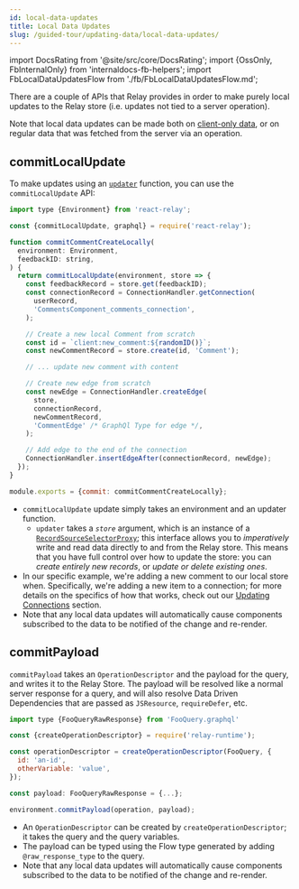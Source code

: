 ```yaml
---
id: local-data-updates
title: Local Data Updates
slug: /guided-tour/updating-data/local-data-updates/
---
```


import DocsRating from '@site/src/core/DocsRating';
import {OssOnly, FbInternalOnly} from 'internaldocs-fb-helpers';
import FbLocalDataUpdatesFlow from './fb/FbLocalDataUpdatesFlow.md';

There are a couple of APIs that Relay provides in order to make purely local updates to the Relay store (i.e. updates not tied to a server operation).

Note that local data updates can be made both on [client-only data](../client-only-data/), or on regular data that was fetched from the server via an operation.

## commitLocalUpdate

To make updates using an [`updater`](../graphql-mutations/#updater-functions) function, you can use the `commitLocalUpdate` API:

```js
import type {Environment} from 'react-relay';

const {commitLocalUpdate, graphql} = require('react-relay');

function commitCommentCreateLocally(
  environment: Environment,
  feedbackID: string,
) {
  return commitLocalUpdate(environment, store => {
    const feedbackRecord = store.get(feedbackID);
    const connectionRecord = ConnectionHandler.getConnection(
      userRecord,
      'CommentsComponent_comments_connection',
    );

    // Create a new local Comment from scratch
    const id = `client:new_comment:${randomID()}`;
    const newCommentRecord = store.create(id, 'Comment');

    // ... update new comment with content

    // Create new edge from scratch
    const newEdge = ConnectionHandler.createEdge(
      store,
      connectionRecord,
      newCommentRecord,
      'CommentEdge' /* GraphQl Type for edge */,
    );

    // Add edge to the end of the connection
    ConnectionHandler.insertEdgeAfter(connectionRecord, newEdge);
  });
}

module.exports = {commit: commitCommentCreateLocally};
```

* `commitLocalUpdate` update simply takes an environment and an updater function.
    * `updater` takes a *`store`* argument, which is an instance of a [`RecordSourceSelectorProxy`](../../../api-reference/store/);  this interface allows you to *imperatively* write and read data directly to and from the Relay store. This means that you have full control over how to update the store: you can *create entirely new records*, or *update or delete existing ones*.
* In our specific example, we're adding a new comment to our local store when. Specifically, we're adding a new item to a connection; for more details on the specifics of how that works, check out our [Updating Connections](../../list-data/updating-connections/) section.
* Note that any local data updates will automatically cause components subscribed to the data to be notified of the change and re-render.

## commitPayload

`commitPayload` takes an `OperationDescriptor` and the payload for the query, and writes it to the Relay Store. The payload will be resolved like a normal server response for a query, and will also resolve Data Driven Dependencies that are passed as `JSResource`, `requireDefer`, etc.

```js
import type {FooQueryRawResponse} from 'FooQuery.graphql'

const {createOperationDescriptor} = require('relay-runtime');

const operationDescriptor = createOperationDescriptor(FooQuery, {
  id: 'an-id',
  otherVariable: 'value',
});

const payload: FooQueryRawResponse = {...};

environment.commitPayload(operation, payload);
```

* An `OperationDescriptor` can be created by `createOperationDescriptor`; it takes the query and the query variables.
* The payload can be typed using the Flow type generated by adding  `@raw_response_type` to the query.
* Note that any local data updates will automatically cause components subscribed to the data to be notified of the change and re-render.

<FbLocalDataUpdatesFlow />


<DocsRating />

